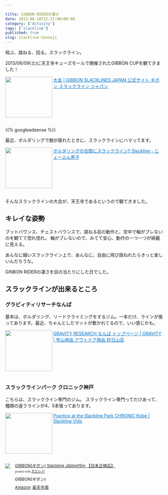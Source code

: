 ```yaml
---

title: GIBBON RIDERの凄さ
date: 2013-06-10T22:17:00+09:00
category: ['Activity']
tags: ['slackline']
published: true
slug: slackline-tennoji
---
```


飛ぶ、跳ねる、回る。スラックライン。

2013/06/09(土)に天王寺キューズモールで開催されたGIBBON CUPを観てきました！

<a href="http://gibbon.co.jp/cup.html" target="_blank"><img class="alignleft" align="left" border="0" src="http://capture.heartrails.com/150x130/shadow?http://gibbon.co.jp/cup.html" alt="" width="150" height="130" /></a><a style="color:#0070C5;" href="http://gibbon.co.jp/cup.html" target="_blank">大会 | GIBBON SLACKLINES JAPAN 公式サイト ギボン スラックライン ジャパン</a><a href="http://b.hatena.ne.jp/entry/http://gibbon.co.jp/cup.html" target="_blank"><img border="0" src="http://b.hatena.ne.jp/entry/image/http://gibbon.co.jp/cup.html" alt="" /></a><br style="clear:both;" /><br>


{{% googleadsense %}}

最近、ボルダリングで腕が疲れたときに、スラックラインにハマってます。



<a href="http://meganii.com/blog/2013/03/29/slackline/" target="_blank"><img class="alignleft" align="left" border="0" src="http://capture.heartrails.com/150x130/shadow?http://meganii.com/blog/2013/03/29/slackline/" alt="" width="150" height="130" /></a><a style="color:#0070C5;" href="http://meganii.com/blog/2013/03/29/slackline/" target="_blank">ボルダリングの合間にスラックライン!! Slackline - じょーぶん男子</a><a href="http://b.hatena.ne.jp/entry/http://meganii.com/blog/2013/03/29/slackline/" target="_blank"><img border="0" src="http://b.hatena.ne.jp/entry/image/http://meganii.com/blog/2013/03/29/slackline/" alt="" /></a><br style="clear:both;" /><br>


そんなスラックラインの大会が、天王寺であるというので観てきました。


## キレイな姿勢
ブットバウンス、チェストバウンスで、跳ねる前の動作と、空中で軸がブレないのを観てて惚れ惚れ。
軸がブレないので、みてて安心、動作の一つ一つが綺麗に見える。

あんなに細いスラックライン上で、あんなに、自由に飛び跳ねれたらきっと楽しいんだろうな。


GINBON RIDERの凄さを目の当たりにした日でした。



## スラックラインが出来るところ

### グラビィティリサーチなんば
基本は、ボルダリング、リードクライミングをするジム。一本だけ、ラインが張ってあります。最近、ちゃんとしたマットが敷かれてるので、いい感じかも。

<a href="http://www.gravity-research.jp/gr_035_top.html/" target="_blank"><img class="alignleft" align="left" border="0" src="http://capture.heartrails.com/150x130/shadow?http://www.gravity-research.jp/gr_035_top.html/" alt="" width="150" height="130" /></a><a style="color:#0070C5;" href="http://www.gravity-research.jp/gr_035_top.html/" target="_blank">GRAVITY RESEARCH なんば トップページ | GRAVITY | 登山用品 アウトドア用品 好日山荘</a><a href="http://b.hatena.ne.jp/entry/http://www.gravity-research.jp/gr_035_top.html/" target="_blank"><img border="0" src="http://b.hatena.ne.jp/entry/image/http://www.gravity-research.jp/gr_035_top.html/" alt="" /></a><br style="clear:both;" /><br>



### スラックラインパーク クロニック神戸
こちらは、スラックライン専門のジム。
スラックライン専門ってだけあって、種類の違うラインが4、5本張ってあります。

<a href="http://www.slacklinevids.com/practice-at-the-slackline-park-chronic-kobe/" target="_blank"><img class="alignleft" align="left" border="0" src="http://capture.heartrails.com/150x130/shadow?http://www.slacklinevids.com/practice-at-the-slackline-park-chronic-kobe/" alt="" width="150" height="130" /></a><a style="color:#0070C5;" href="http://www.slacklinevids.com/practice-at-the-slackline-park-chronic-kobe/" target="_blank">Practice at the Slackline Park CHRONIC Kobe | Slackline Vids</a><a href="http://b.hatena.ne.jp/entry/http://www.slacklinevids.com/practice-at-the-slackline-park-chronic-kobe/" target="_blank"><img border="0" src="http://b.hatena.ne.jp/entry/image/http://www.slacklinevids.com/practice-at-the-slackline-park-chronic-kobe/" alt="" /></a><br style="clear:both;" /><br>

<div class="kaerebalink-box" style="text-align:left;padding-bottom:20px;font-size:small;/zoom: 1;overflow: hidden;"><div class="kaerebalink-image" style="float:left;margin:0 15px 10px 0;"><a href="http://www.amazon.co.jp/exec/obidos/ASIN/B001RCMR2E/meganii-22/ref=nosim/" rel="nofollow" target="_blank"><img src="https://images-na.ssl-images-amazon.com/images/I/512hZmm1dML._SL160_.jpg" style="border: none;" /></a></div><div class="kaerebalink-info" style="line-height:120%;/zoom: 1;overflow: hidden;"><div class="kaerebalink-name" style="margin-bottom:10px;line-height:120%"><a href="http://www.amazon.co.jp/exec/obidos/ASIN/B001RCMR2E/meganii-22/ref=nosim/" rel="nofollow" target="_blank">GIBBON(ギボン) Slackline Jibline15m 【日本正規品】</a><div class="kaerebalink-powered-date" style="font-size:8pt;margin-top:5px;font-family:verdana;line-height:120%">posted with <a href="http://kaereba.com" target="_blank">カエレバ</a></div></div><div class="kaerebalink-detail" style="margin-bottom:5px;"> GIBBON(ギボン)     </div><div class="kaerebalink-link1" style="margin-top:10px;"><div class="shoplinkamazon" style="display:inline;margin-right:5px"><a href="http://www.amazon.co.jp/gp/search?keywords=Jibline15m&__mk_ja_JP=%83J%83%5E%83J%83i&tag=meganii-22" rel="nofollow" target="_blank" title="アマゾン" >Amazon</a></div><div class="shoplinkrakuten" style="display:inline;margin-right:5px"><a href="http://hb.afl.rakuten.co.jp/hgc/10b94576.1f973e7e.10b94577.43b11258/?pc=http%3A%2F%2Fsearch.rakuten.co.jp%2Fsearch%2Fmall%2FJibline15m%2F-%2Ff.1-p.1-s.1-sf.0-st.A-v.2%3Fx%3D0%26scid%3Daf_ich_link_urltxt%26m%3Dhttp%3A%2F%2Fm.rakuten.co.jp%2F" rel="nofollow" target="_blank" title="楽天市場" >楽天市場</a></div></div></div><div class="booklink-footer" style="clear: left"></div></div>
